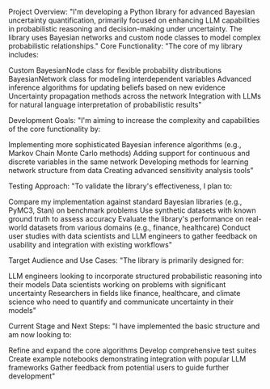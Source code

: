 Project Overview:
"I'm developing a Python library for advanced Bayesian uncertainty quantification, primarily focused on enhancing LLM capabilities in probabilistic reasoning and decision-making under uncertainty. The library uses Bayesian networks and custom node classes to model complex probabilistic relationships."
Core Functionality:
"The core of my library includes:

Custom BayesianNode class for flexible probability distributions
BayesianNetwork class for modeling interdependent variables
Advanced inference algorithms for updating beliefs based on new evidence
Uncertainty propagation methods across the network
Integration with LLMs for natural language interpretation of probabilistic results"


Development Goals:
"I'm aiming to increase the complexity and capabilities of the core functionality by:

Implementing more sophisticated Bayesian inference algorithms (e.g., Markov Chain Monte Carlo methods)
Adding support for continuous and discrete variables in the same network
Developing methods for learning network structure from data
Creating advanced sensitivity analysis tools"


Testing Approach:
"To validate the library's effectiveness, I plan to:

Compare my implementation against standard Bayesian libraries (e.g., PyMC3, Stan) on benchmark problems
Use synthetic datasets with known ground truth to assess accuracy
Evaluate the library's performance on real-world datasets from various domains (e.g., finance, healthcare)
Conduct user studies with data scientists and LLM engineers to gather feedback on usability and integration with existing workflows"


Target Audience and Use Cases:
"The library is primarily designed for:

LLM engineers looking to incorporate structured probabilistic reasoning into their models
Data scientists working on problems with significant uncertainty
Researchers in fields like finance, healthcare, and climate science who need to quantify and communicate uncertainty in their models"


Current Stage and Next Steps:
"I have implemented the basic structure and am now looking to:

Refine and expand the core algorithms
Develop comprehensive test suites
Create example notebooks demonstrating integration with popular LLM frameworks
Gather feedback from potential users to guide further development"
